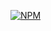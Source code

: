 [![NPM](https://img.shields.io/npm/l/react)](https://github.com/LinkOrleans/LinkOrleans/blob/main/LICENSE)
